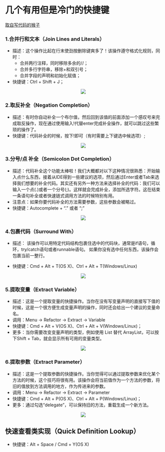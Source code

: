 
# 几个有用但是冷门的快捷键

[取自写代码的猴子](https://jaeger.itscoder.com/android/2016/02/14/android-studio-tips.html)

### 1.合并行和文本（Join Lines and Literals）

  * 描述：这个操作比起在行末使劲按删除键爽多了！该操作遵守格式化规则，同时：
    * 合并两行注释，同时移除多余的//；
    * 合并多行字符串，移除+和双引号；
    * 合并字段的声明和初始化赋值；
  * 快捷键：Ctrl + Shift + J；

  <p align="center">
  <img src="https://github.com/404-alan/Hotkey/blob/master/images/%E5%90%88%E5%B9%B6%E8%A1%8C%E5%92%8C%E6%96%87%E6%9C%AC.gif"/>
  </p>

### 2.取反补全（Negation Completion）

  * 描述：有时你自动补全一个布尔值，然后回到该值的前面添加一个感叹号来完成取反操作，现在通过使用输入!代替enter完成补全操作，就可以跳过这些繁琐的操作了。
  * 快捷键：代码补全的时候，按下!即可（有时需要上下键选中候选项）;
  
  <p align="center">
   <img src="https://github.com/404-alan/Hotkey/blob/master/images/%E5%8F%96%E5%8F%8D%E8%A1%A5%E5%85%A8.gif"/>
  </p>

### 3.分号/点 补全（Semicolon Dot Completion）

   * 描述：代码补全这个功能太棒啦！我们大概都对以下这种情况很熟悉：开始输入点什么东西，接着从IDE得到一些建议的选项，然后通过Enter或者Tab来选择我们想要的补全代码。其实还有另外一种方法来选择补全的代码：我们可以输入一个点(.)或者一个分号(;)。这样就会完成补全，添加所选字符。这在结束一条语句补全或者快速链式调用方法的时候特别有用。
   * 注意点：如果你要代码补全的方法需要参数，这些参数会被略过。
   * 快捷键：Autocomplete + “.” 或者 “;”

<p align="center">
   <img src="https://github.com/404-alan/Hotkey/blob/master/images/%E5%88%86%E5%8F%B7%3A%E7%82%B9%20%E8%A1%A5%E5%85%A8.gif"/>
  </p>

### 4.包裹代码（Surround With）

   * 描述： 该操作可以用特定代码结构包裹住选中的代码块，通常是if语句，循环，try/catch语句或者runnable语句。 如果你没有选中任何东西，该操作会包裹当前一整行。

   * 快捷键：Cmd + Alt + T(OS X)、Ctrl + Alt + T(Windows/Linux)

<p align="center">
   <img src="https://github.com/404-alan/Hotkey/blob/master/images/%E5%8C%85%E8%A3%B9%E4%BB%A3%E7%A0%81.gif"/>
  </p>

### 5.提取变量（Extract Variable）

  * 描述：这是一个提取变量的快捷操作。当你在没有写变量声明的直接写下值的时候，这是一个很方便生成变量声明的操作，同时还会给出一个建议的变量命名。
  * 调用：Menu → Refactor → Extract → Variable
  * 快捷键：Cmd + Alt + V(OS X)、Ctrl + Alt + V(Windows/Linux)；
  * 更多：当你需要改变变量声明的类型，例如使用 List 替代 ArrayList，可以按下Shift + Tab，就会显示所有可用的变量类型。

<p align="center">
   <img src="https://github.com/404-alan/Hotkey/blob/master/images/%E6%8F%90%E5%8F%96%E5%8F%98%E9%87%8F.gif"/>
  </p>

### 6.提取参数（Extract Parameter）

  * 描述：这是一个提取参数的快捷操作。当你觉得可以通过提取参数来优化某个方法的时候，这个技巧将很有用。该操作会将当前值作为一个方法的参数，将旧的值放到方法调用的地方，作为传进来的参数。
  * 调用：Menu → Refactor → Extract → Parameter
  * 快捷键：Cmd + Alt + P(OS X)、Ctrl + Alt + P(Windows/Linux)；
  * 更多：通过勾选“delegate”，可以保持旧的方法，重载生成一个新方法。

<p align="center">
   <img src="https://github.com/404-alan/Hotkey/blob/master/images/%E6%8F%90%E5%8F%96%E5%8F%82%E6%95%B0.gif"/>
  </p>
  
## 快速查看类实现（Quick Definition Lookup）
 * 快捷键：Alt + Space / Cmd + Y(OS X)
